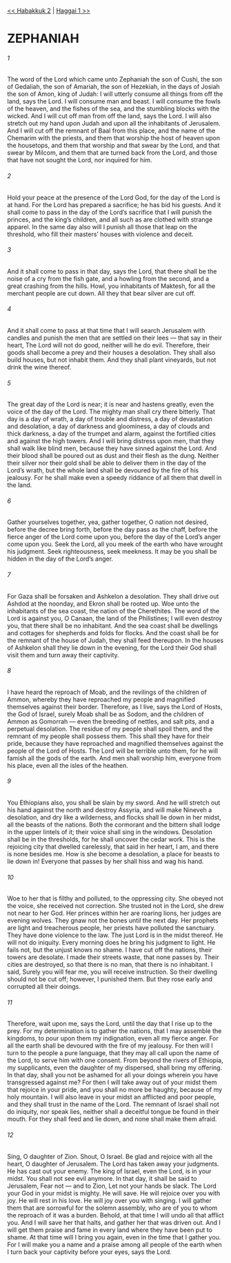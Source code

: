 [<< Habakkuk 2](../Habakkuk/Habakkuk%202.md)  |  [Haggai 1 >>](../Haggai/Haggai%201.md)

# ZEPHANIAH
###### 1
The word of the Lord which came unto Zephaniah the son of Cushi, the son of Gedaliah, the son of Amariah, the son of Hezekiah, in the days of Josiah the son of Amon, king of Judah: I will utterly consume all things from off the land, says the Lord. I will consume man and beast. I will consume the fowls of the heaven, and the fishes of the sea, and the stumbling blocks with the wicked. And I will cut off man from off the land, says the Lord. I will also stretch out my hand upon Judah and upon all the inhabitants of Jerusalem. And I will cut off the remnant of Baal from this place, and the name of the Chemarim with the priests, and them that worship the host of heaven upon the housetops, and them that worship and that swear by the Lord, and that swear by Milcom, and them that are turned back from the Lord, and those that have not sought the Lord, nor inquired for him.

###### 2
Hold your peace at the presence of the Lord God, for the day of the Lord is at hand. For the Lord has prepared a sacrifice; he has bid his guests. And it shall come to pass in the day of the Lord’s sacrifice that I will punish the princes, and the king’s children, and all such as are clothed with strange apparel. In the same day also will I punish all those that leap on the threshold, who fill their masters’ houses with violence and deceit.

###### 3
And it shall come to pass in that day, says the Lord, that there shall be the noise of a cry from the fish gate, and a howling from the second, and a great crashing from the hills. Howl, you inhabitants of Maktesh, for all the merchant people are cut down. All they that bear silver are cut off.

###### 4
And it shall come to pass at that time that I will search Jerusalem with candles and punish the men that are settled on their lees — that say in their heart, The Lord will not do good, neither will he do evil. Therefore, their goods shall become a prey and their houses a desolation. They shall also build houses, but not inhabit them. And they shall plant vineyards, but not drink the wine thereof.

###### 5
The great day of the Lord is near; it is near and hastens greatly, even the voice of the day of the Lord. The mighty man shall cry there bitterly. That day is a day of wrath, a day of trouble and distress, a day of devastation and desolation, a day of darkness and gloominess, a day of clouds and thick darkness, a day of the trumpet and alarm, against the fortified cities and against the high towers. And I will bring distress upon men, that they shall walk like blind men, because they have sinned against the Lord. And their blood shall be poured out as dust and their flesh as the dung. Neither their silver nor their gold shall be able to deliver them in the day of the Lord’s wrath, but the whole land shall be devoured by the fire of his jealousy. For he shall make even a speedy riddance of all them that dwell in the land.

###### 6
Gather yourselves together, yea, gather together, O nation not desired, before the decree bring forth, before the day pass as the chaff, before the fierce anger of the Lord come upon you, before the day of the Lord’s anger come upon you. Seek the Lord, all you meek of the earth who have wrought his judgment. Seek righteousness, seek meekness. It may be you shall be hidden in the day of the Lord’s anger.

###### 7
For Gaza shall be forsaken and Ashkelon a desolation. They shall drive out Ashdod at the noonday, and Ekron shall be rooted up. Woe unto the inhabitants of the sea coast, the nation of the Cherethites. The word of the Lord is against you, O Canaan, the land of the Philistines; I will even destroy you, that there shall be no inhabitant. And the sea coast shall be dwellings and cottages for shepherds and folds for flocks. And the coast shall be for the remnant of the house of Judah, they shall feed thereupon. In the houses of Ashkelon shall they lie down in the evening, for the Lord their God shall visit them and turn away their captivity.

###### 8
I have heard the reproach of Moab, and the revilings of the children of Ammon, whereby they have reproached my people and magnified themselves against their border. Therefore, as I live, says the Lord of Hosts, the God of Israel, surely Moab shall be as Sodom, and the children of Ammon as Gomorrah — even the breeding of nettles, and salt pits, and a perpetual desolation. The residue of my people shall spoil them, and the remnant of my people shall possess them. This shall they have for their pride, because they have reproached and magnified themselves against the people of the Lord of Hosts. The Lord will be terrible unto them, for he will famish all the gods of the earth. And men shall worship him, everyone from his place, even all the isles of the heathen.

###### 9
You Ethiopians also, you shall be slain by my sword. And he will stretch out his hand against the north and destroy Assyria, and will make Nineveh a desolation, and dry like a wilderness, and flocks shall lie down in her midst, all the beasts of the nations. Both the cormorant and the bittern shall lodge in the upper lintels of it; their voice shall sing in the windows. Desolation shall be in the thresholds, for he shall uncover the cedar work. This is the rejoicing city that dwelled carelessly, that said in her heart, I am, and there is none besides me. How is she become a desolation, a place for beasts to lie down in! Everyone that passes by her shall hiss and wag his hand.

###### 10
Woe to her that is filthy and polluted, to the oppressing city. She obeyed not the voice, she received not correction. She trusted not in the Lord, she drew not near to her God. Her princes within her are roaring lions, her judges are evening wolves. They gnaw not the bones until the next day. Her prophets are light and treacherous people, her priests have polluted the sanctuary. They have done violence to the law. The just Lord is in the midst thereof. He will not do iniquity. Every morning does he bring his judgment to light. He fails not, but the unjust knows no shame. I have cut off the nations, their towers are desolate. I made their streets waste, that none passes by. Their cities are destroyed, so that there is no man, that there is no inhabitant. I said, Surely you will fear me, you will receive instruction. So their dwelling should not be cut off; however, I punished them. But they rose early and corrupted all their doings.

###### 11
Therefore, wait upon me, says the Lord, until the day that I rise up to the prey. For my determination is to gather the nations, that I may assemble the kingdoms, to pour upon them my indignation, even all my fierce anger. For all the earth shall be devoured with the fire of my jealousy. For then will I turn to the people a pure language, that they may all call upon the name of the Lord, to serve him with one consent. From beyond the rivers of Ethiopia, my supplicants, even the daughter of my dispersed, shall bring my offering. In that day, shall you not be ashamed for all your doings wherein you have transgressed against me? For then I will take away out of your midst them that rejoice in your pride, and you shall no more be haughty, because of my holy mountain. I will also leave in your midst an afflicted and poor people, and they shall trust in the name of the Lord. The remnant of Israel shall not do iniquity, nor speak lies, neither shall a deceitful tongue be found in their mouth. For they shall feed and lie down, and none shall make them afraid.

###### 12
Sing, O daughter of Zion. Shout, O Israel. Be glad and rejoice with all the heart, O daughter of Jerusalem. The Lord has taken away your judgments. He has cast out your enemy. The king of Israel, even the Lord, is in your midst. You shall not see evil anymore. In that day, it shall be said to Jerusalem, Fear not — and to Zion, Let not your hands be slack. The Lord your God in your midst is mighty. He will save. He will rejoice over you with joy. He will rest in his love. He will joy over you with singing. I will gather them that are sorrowful for the solemn assembly, who are of you to whom the reproach of it was a burden. Behold, at that time I will undo all that afflict you. And I will save her that halts, and gather her that was driven out. And I will get them praise and fame in every land where they have been put to shame. At that time will I bring you again, even in the time that I gather you. For I will make you a name and a praise among all people of the earth when I turn back your captivity before your eyes, says the Lord.